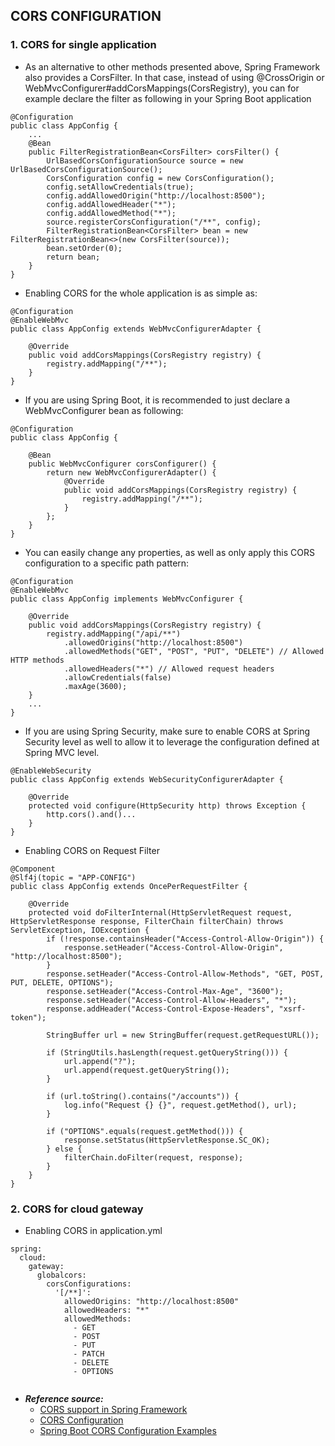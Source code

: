 ## CORS CONFIGURATION

### 1. CORS for single application
- As an alternative to other methods presented above, Spring Framework also provides a CorsFilter. 
In that case, instead of using @CrossOrigin or WebMvcConfigurer#addCorsMappings(CorsRegistry), 
you can for example declare the filter as following in your Spring Boot application
```
@Configuration
public class AppConfig {
    ...
    @Bean
    public FilterRegistrationBean<CorsFilter> corsFilter() {
        UrlBasedCorsConfigurationSource source = new UrlBasedCorsConfigurationSource();
        CorsConfiguration config = new CorsConfiguration();
        config.setAllowCredentials(true);
        config.addAllowedOrigin("http://localhost:8500");
        config.addAllowedHeader("*");
        config.addAllowedMethod("*");
        source.registerCorsConfiguration("/**", config);
        FilterRegistrationBean<CorsFilter> bean = new FilterRegistrationBean<>(new CorsFilter(source));
        bean.setOrder(0);
        return bean;
    }
}
```

- Enabling CORS for the whole application is as simple as:
```
@Configuration
@EnableWebMvc
public class AppConfig extends WebMvcConfigurerAdapter {

	@Override
	public void addCorsMappings(CorsRegistry registry) {
		registry.addMapping("/**");
	}
}
```

- If you are using Spring Boot, it is recommended to just declare a WebMvcConfigurer bean as following:
```
@Configuration
public class AppConfig {

    @Bean
    public WebMvcConfigurer corsConfigurer() {
        return new WebMvcConfigurerAdapter() {
            @Override
            public void addCorsMappings(CorsRegistry registry) {
                registry.addMapping("/**");
            }
        };
    }
}
```

- You can easily change any properties, as well as only apply this CORS configuration to a specific path pattern:
```
@Configuration
@EnableWebMvc
public class AppConfig implements WebMvcConfigurer {

	@Override
	public void addCorsMappings(CorsRegistry registry) {
		registry.addMapping("/api/**") 
			.allowedOrigins("http://localhost:8500") 
			.allowedMethods("GET", "POST", "PUT", "DELETE") // Allowed HTTP methods
			.allowedHeaders("*") // Allowed request headers
			.allowCredentials(false) 
			.maxAge(3600); 
	}
    ...
}
```

- If you are using Spring Security, make sure to enable CORS at Spring Security level as well to allow it to leverage the configuration defined at Spring MVC level.
```
@EnableWebSecurity
public class AppConfig extends WebSecurityConfigurerAdapter {

	@Override
	protected void configure(HttpSecurity http) throws Exception {
		http.cors().and()...
	}
}
```

- Enabling CORS on Request Filter
```
@Component
@Slf4j(topic = "APP-CONFIG")
public class AppConfig extends OncePerRequestFilter {

    @Override
    protected void doFilterInternal(HttpServletRequest request, HttpServletResponse response, FilterChain filterChain) throws ServletException, IOException {
        if (!response.containsHeader("Access-Control-Allow-Origin")) {
            response.setHeader("Access-Control-Allow-Origin", "http://localhost:8500");
        }
        response.setHeader("Access-Control-Allow-Methods", "GET, POST, PUT, DELETE, OPTIONS");
        response.setHeader("Access-Control-Max-Age", "3600");
        response.setHeader("Access-Control-Allow-Headers", "*");
        response.addHeader("Access-Control-Expose-Headers", "xsrf-token");

        StringBuffer url = new StringBuffer(request.getRequestURL());

        if (StringUtils.hasLength(request.getQueryString())) {
            url.append("?");
            url.append(request.getQueryString());
        }

        if (url.toString().contains("/accounts")) {
            log.info("Request {} {}", request.getMethod(), url);
        }

        if ("OPTIONS".equals(request.getMethod())) {
            response.setStatus(HttpServletResponse.SC_OK);
        } else {
            filterChain.doFilter(request, response);
        }
    }
}
```

### 2. CORS for cloud gateway
- Enabling CORS in application.yml
```
spring:
  cloud:
    gateway:
      globalcors:
        corsConfigurations:
          '[/**]':
            allowedOrigins: "http://localhost:8500"
            allowedHeaders: "*"
            allowedMethods:
              - GET
              - POST
              - PUT
              - PATCH
              - DELETE
              - OPTIONS
               
```



- ***Reference source:***
  - [CORS support in Spring Framework](https://spring.io/blog/2015/06/08/cors-support-in-spring-framework)
  - [CORS Configuration](https://cloud.spring.io/spring-cloud-gateway/multi/multi__cors_configuration.html)
  - [Spring Boot CORS Configuration Examples](https://howtodoinjava.com/spring-boot2/spring-cors-configuration/)














